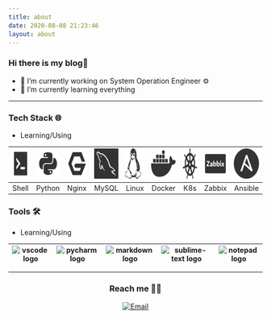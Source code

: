 ```yaml
---
title: about
date: 2020-08-08 21:23:46
layout: about
---
```


### Hi there is my blog👋

- 🔭 I’m currently working on System Operation Engineer ⚙️
- 🌱 I’m currently learning everything
____
### Tech Stack 🌐
- Learning/Using

|<img height=60px src="/img/icon/shell.png">|<img height=60px src="/img/icon/python.png"> |<img height=60px src="/img/icon/nginx.png">  |<img height=60px src="/img/icon/SQL.png"> |<img height=60px src="/img/icon/linux.png"> |<img height=60px src="/img/icon/docker.png"> |<img height=60px src="/img/icon/ks.png">|<img height=60px src="/img/icon/zabbix.png">|<img height=60px src="/img/icon/ansible.png">|
|:---:|:---:|:---:|:---:|:---:|:---:|:---:|:---:|:---:|
|Shell|Python|Nginx|MySQL|Linux|Docker|K8s|Zabbix|Ansible|




### Tools 🛠️
- Learning/Using

|<img src="https://img.icons8.com/color/48/000000/visual-studio-code-2019.png" alt="vscode logo" width="30">|<img src="https://img.icons8.com/color/48/000000/pycharm.png" alt="pycharm logo" width="30">|<img src="https://img.icons8.com/color/48/000000/markdown.png" alt="markdown logo" width="30">|<img src="https://img.icons8.com/color/48/000000/sublime-text.png" alt="sublime-text logo" width="30">|<img src="https://img.icons8.com/color/48/000000/notepad-plus-plus.png" alt="notepad logo" width="30">|
|---|---|---|---|---|

____
<h3 align="center"> Reach me 🤝🏻  </h3>

<p align="center">
<a href="mailto:lianshiliang93@gmail.com"><img alt="Email" src="https://img.shields.io/badge/Email-lianshiliang93@gmail.com-red?style=flat-square&logo=gmail"></a>
</p>